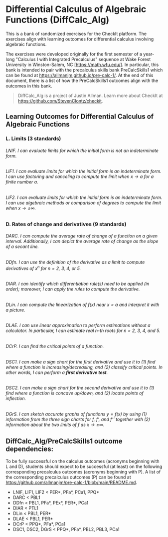 # Differential Calculus of Algebraic Functions (DiffCalc_Alg)

This is a bank of randomized exercises for the CheckIt platform. The exercises align with  learning outcomes for differential calculus involving algebraic functions. 

The exercises were developed originally for the first semester of a year-long "Calculus I with Integrated Precalculus" sequence at Wake Forest University in Winston-Salem, NC [<https://math.wfu.edu/>]. In particular, this bank is intended to pair with the precalculus skills bank PreCalcSkills1 which can be found at <https://allmanjm.github.io/pre-calc-1/>. At the end of this document, there is a list of how the PreCalcSkills1 outcomes align with the outcomes in this bank.

> DiffCalc_Alg is a project of Justin Allman. 
> Learn more about CheckIt at <https://github.com/StevenClontz/checkit>.

## Learning Outcomes for Differential Calculus of Algebraic Functions

### L. Limits (3 standards)

###### LNIF. I can evaluate limits for which the initial form is not an *indeterminate form*.

###### LIF1. I can evaluate limits for which the initial form is an *indeterminate form*. I can use factoring and canceling to compute the limit when $x\to a$ for a finite number $a$.

###### LIF2. I can evaluate limits for which the initial form is an *indeterminate form*. I can use algebraic methods or comparison of degrees to compute the limit when $x \to \pm\infty$.

### D. Rates of change and derivatives (9 standards)

###### DARC. I can compute the *average rate of change* of a function on a given interval. Additionally, I can depict the average rate of change as the slope of a secant line.

###### DDfn. I can use the definition of the derivative as a limit to compute derivatives of $x^n$ for $n = 2$, $3$, $4$, or $5$.

###### DIAR. I can identify which differentiation rule(s) need to be applied (in order); moreover, I can apply the rules to compute the derivative.

###### DLin. I can compute the *linearization* of $f(x)$ near $x=a$ and interpret it with a picture.

###### DLAE. I can use linear approximation to perform estimations without a calculator. In particular, I can estimate real $n$-th roots for $n = 2$, $3$, $4$, and $5$.

###### DCrP. I can find the critical points of a function.

###### DSC1. I can make a *sign chart* for the first derivative and use it to (1) find where a function is increasing/decreasing, and (2) classify *critical points*. In other words, I can perform a **first derivative test**.

###### DSC2. I can make a *sign chart* for the second derivative and use it to (1) find where a function is concave up/down, and (2) locate points of inflection.

###### DGrS. I can sketch accurate graphs of functions $y=f(x)$ by using (1) information from the three sign charts for $f$, $f’$, and $f’’$ together with (2) information about the two limits of $f$ as $x\to\pm\infty$.


## DiffCalc_Alg/PreCalcSkills1 outcome dependencies:

To be fully successful on the calculus outcomes (acronyms beginning with L and D), students should expect to be successful (at least) on the following corresponding precalculus outcomes (acronyms beginning with P). A list of the corresponding precalculus outcomes (P) can be found at <https://github.com/allmanjm/pre-calc-1/blob/main/README.md>.

 - LNIF, LIF1, LIF2 < PER*, PFa*, PCa1, PPQ*
 - DARC < PBL1
 - DDfn < PBL1, PFa*, PEx*, PER*, PCa1
 - DIAR < PTL1
 - DLin < PBL1, PER*
 - DLAE < PBL1, PER*
 - DCrP < PPQ*, PFa*, PCa1
 - DSC1, DSC2, DGrS < PPQ*, PFa*, PBL2, PBL3, PCa1